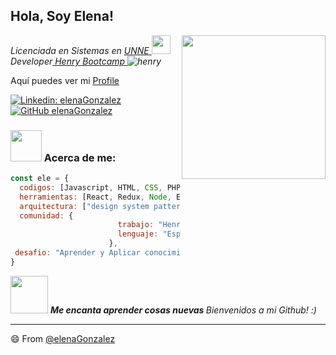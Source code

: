 

<!--
**elenaGonzalez/elenaGonzalez** is a ✨ _special_ ✨ repository because its `README.md` (this file) appears on your GitHub profile.

Here are some ideas to get you started:

- 🔭 I’m currently working on ...
- 🌱 I’m currently learning ...
- 👯 I’m looking to collaborate on ...
- 🤔 I’m looking for help with ...
- 💬 Ask me about ...
- 📫 How to reach me: ...
- 😄 Pronouns: ...
- ⚡ Fun fact: ...
-->
<h2>Hola, Soy Elena! </h2>
<img align='right' src="https://media.giphy.com/media/Ieo88333eatH73xKQG/giphy.gif" width="230">
<p><em>Licenciada en Sistemas en <a href="https://www.unne.edu.ar/"> UNNE </a><img src="https://media.giphy.com/media/iDsyZBoaRBdtvY4I8F/giphy.gif" width="30"></br>Developer<a href="https://www.soyhenry.com/"> Henry Bootcamp </a><img src="https://henry-social-resources.s3-sa-east-1.amazonaws.com/henry-landing/assets/Henry/logo-white.png" alt="henry"/>
</em></p>
<p>Aquí puedes ver mi <a href="https://elenagonzalez.github.io/profile/">Profile</a></p>

[![Linkedin: elenaGonzalez](https://img.shields.io/badge/-elenaGonzalez-blue?style=flat-square&logo=Linkedin&logoColor=white&link=https://www.linkedin.com/in/ele-gonzalez/)](https://www.linkedin.com/in/ele-gonzalez/)
[![GitHub elenaGonzalez](https://img.shields.io/github/followers/gonzalez?label=follow&style=social)](https://github.com/elenaGonzalez)


### <img src="https://media.giphy.com/media/QxNRtRK9Jvu65ozCpW/giphy.gif" width="50"> Acerca de me:  

```javascript
const ele = {
  codigos: [Javascript, HTML, CSS, PHP, Java],
  herramientas: [React, Redux, Node, Express],
  arquitectura: ["design system pattern"],
  comunidad: {
                        trabajo: "Henry",
                        lenguaje: "Español",
                      },
 desafio: "Aprender y Aplicar conocimientos adquiridos como Full Stack"
}
```

<img src="https://media.giphy.com/media/RLsfgZfNGJ3fzlMXdV/giphy.gif" width="60"> <em><b>Me encanta aprender cosas nuevas </b> Bienvenidos a mi Github!</b> :)</em>

---

😄 From [@elenaGonzalez](https://github.com/elenaGonzalez)
